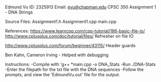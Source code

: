 Edmund Vu
ID: 2325913
Email: evu@chapman.edu
CPSC 350
Assignment 1 - DNA Strings

Source Files:
  Assignment1.h
  Assignment1.cpp
  main.cpp

References:
https://www.learncpp.com/cpp-tutorial/186-basic-file-io/
http://www.cplusplus.com/doc/tutorial/files/
Refresher on file IO

http://www.cplusplus.com/forum/beginner/43115/
Header guards

Ben Kahn, Cameron Irving - Helped with debugging

Instructions:
-Compile with 'g++ *main.cpp -o DNA_Stats
-Run ./DNA-Stats
-Enter the filepath for the txt file with the DNA sequences
-Follow the prompts, and view the 'EdmundVu.out' file for the output.
